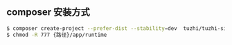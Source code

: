 ## composer 安装方式

```bash
$ composer create-project --prefer-dist --stability=dev  tuzhi/tuzhi-simple-app  {路径}
$ chmod -R 777 {路径}/app/runtime
```
